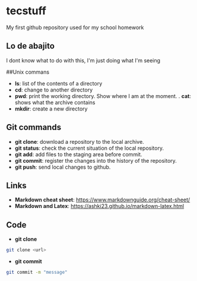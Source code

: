 # tecstuff
My first github repository used for my school homework

## Lo de abajito

I dont know what to do with this, I'm just doing what I'm seeing

##Unix commans 

- **ls**: list of the contents of a directory
- **cd**: change to another directory 
- **pwd**: print the working directory. Show where I am at the moment.
. **cat**: shows what the archive contains
- **mkdir**: create a new directory

## Git commands
- **git clone**: download a repository to the local archive.
- **git status**: check the current situation of the local repository.
- **git add**: add files to the staging area before commit.
- **git commit**: register the changes into the history of the repository.
- **git push**: send local changes to github.

## Links
- **Markdown cheat sheet**: https://www.markdownguide.org/cheat-sheet/
- **Markdown and Latex**: https://ashki23.github.io/markdown-latex.html

## Code
- **git clone** 
```bash
git clone <url> 
```
- **git commit**
```bash
git commit -m "message"

```
